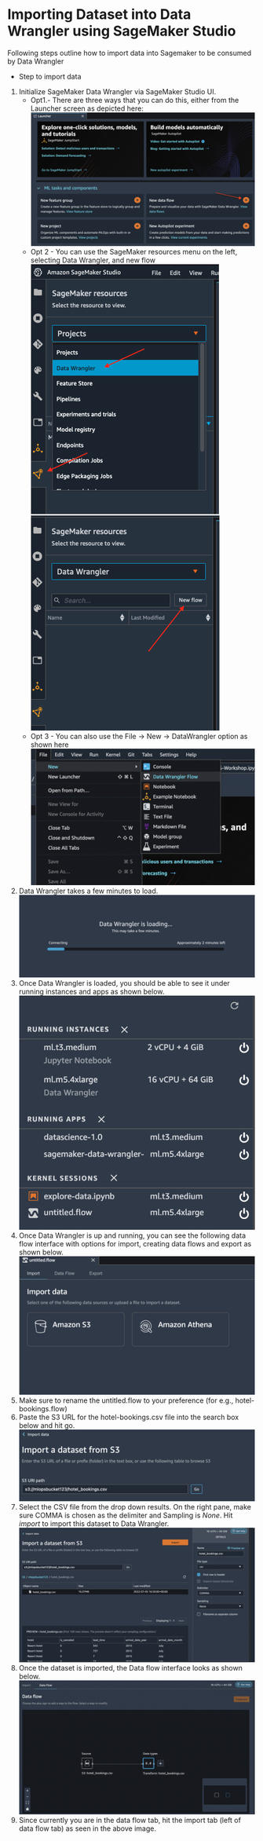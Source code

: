 # Importing Dataset into Data Wrangler using SageMaker Studio

Following steps outline how to import data into Sagemaker to be consumed by Data Wrangler


* Step to import data  
1. Initialize SageMaker Data Wrangler via SageMaker Studio UI.
    -  Opt1.- There are three ways that you can do this, either from the Launcher screen as depicted here:
    ![image](./img/image-1.png)
    -  Opt 2 -  You can use the SageMaker resources menu on the left, selecting Data Wrangler, and new flow
    ![image](./img/image-1-1.png)
    ![image](./img/image-1-2.png)
    -  Opt 3 - You can also use the File -> New -> DataWrangler option as shown here
    ![image](./img/image-1-3.png)
2. Data Wrangler takes a few minutes to load.
![image](./img/image-2.png)
3. Once Data Wrangler is loaded, you should be able to see it under running instances and apps as shown below.
![image](./img/image-3.png)
4. Once Data Wrangler is up and running, you can see the following data flow interface with options for import, creating data flows and export as shown below.
![image](./img/image-4.png)
5. Make sure to rename the untitled.flow to your preference (for e.g., hotel-bookings.flow)
6. Paste the S3 URL for the hotel-bookings.csv file into the search box below and hit go.
![image](./img/image-5.png)
7. Select the CSV file from the drop down results. On the right pane, make sure COMMA is chosen as the delimiter and Sampling is *None*. Hit *import* to import this dataset to Data Wrangler.
![image](./img/image-6.png)
8. Once the dataset is imported, the Data flow interface looks as shown below.
![image](./img/image-7.png)
9. Since currently you are in the data flow tab, hit the import tab (left of data flow tab) as seen in the above image.
